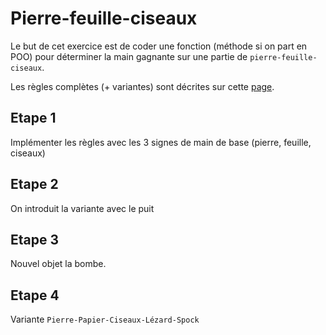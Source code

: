 # Pierre-feuille-ciseaux

Le but de cet exercice est de coder une fonction (méthode si on part en POO) pour déterminer la main gagnante sur une partie de `pierre-feuille-ciseaux`.

Les règles complètes (+ variantes) sont décrites sur cette [page](https://fr.wikipedia.org/wiki/Pierre-feuille-ciseaux).


## Etape 1 

Implémenter les règles avec les 3 signes de main de base (pierre, feuille, ciseaux)

## Etape 2

On introduit la variante avec le puit

## Etape 3

Nouvel objet la bombe.

## Etape 4

Variante `Pierre-Papier-Ciseaux-Lézard-Spock`




